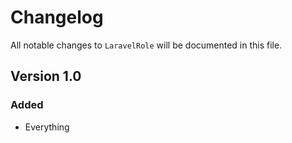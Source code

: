 # Changelog

All notable changes to `LaravelRole` will be documented in this file.

## Version 1.0

### Added
- Everything
